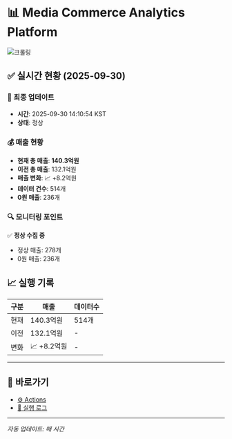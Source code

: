 # 📊 Media Commerce Analytics Platform

![크롤링](https://img.shields.io/badge/크롤링-정상-green)

## ✅ 실시간 현황 (2025-09-30)

### 📍 최종 업데이트
- **시간**: 2025-09-30 14:10:54 KST
- **상태**: 정상

### 💰 매출 현황
- **현재 총 매출**: **140.3억원**
- **이전 총 매출**: 132.1억원
- **매출 변화**: 📈 +8.2억원
- **데이터 건수**: 514개
- **0원 매출**: 236개

### 🔍 모니터링 포인트

✅ **정상 수집 중**
- 정상 매출: 278개
- 0원 매출: 236개


## 📈 실행 기록

| 구분 | 매출 | 데이터수 |
|------|------|----------|
| 현재 | 140.3억원 | 514개 |
| 이전 | 132.1억원 | - |
| 변화 | 📈 +8.2억원 | - |

---

## 🔗 바로가기

- [⚙️ Actions](../../actions)
- [📝 실행 로그](../../actions/workflows/daily_scraping.yml)

---

*자동 업데이트: 매 시간*
